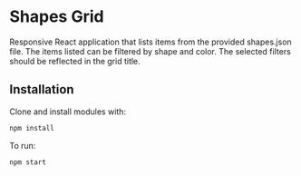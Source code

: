 # Shapes Grid

Responsive React application that lists items from the provided shapes.json file. The items listed can be filtered by shape and color.
The selected filters should be reflected in the grid title.

## Installation

Clone and install modules with:

```bash
npm install
```

To run:

```bash
npm start
```
